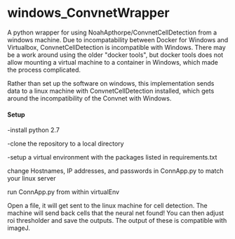 # windows_ConvnetWrapper
A python wrapper for using NoahApthorpe/ConvnetCellDetection from a windows machine. 
Due to incompatability between Docker for Windows and Virtualbox, ConvnetCellDetection is incompatible with Windows. There may be a work around using the older "docker tools", but docker tools does not allow mounting a virtual machine to a container in Windows, which made the process complicated.

Rather than set up the software on windows, this implementation sends data to a linux machine with ConvnetCellDetection installed, which gets around the incompatibility of the Convnet with Windows.

<h4>Setup</h4>

-install python 2.7

-clone the repository to a local directory

-setup a virtual environment with the packages listed in requirements.txt

change Hostnames, IP addresses, and passwords in ConnApp.py to match your linux server

run ConnApp.py from within virtualEnv

Open a file, it will get sent to the linux machine for cell detection. The machine will send back cells that the neural net found!
You can then adjust roi thresholder and save the outputs. The output of these is compatible with imageJ.
